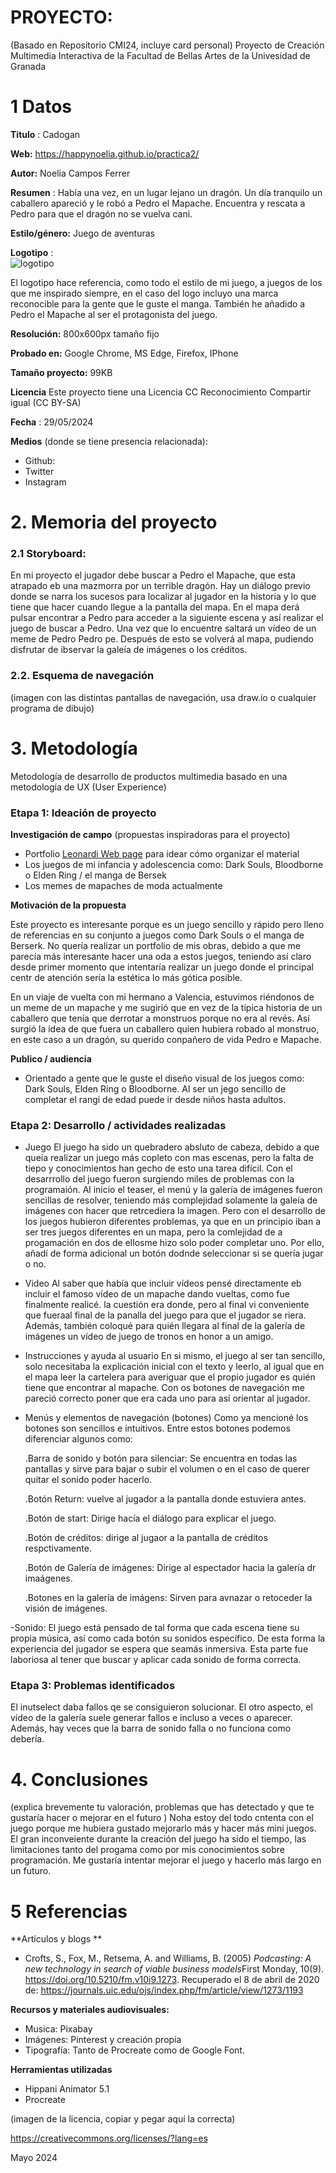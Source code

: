 # PROYECTO: 

(Basado en Repositorio CMI24, incluye card personal)
Proyecto de Creación Multimedia Interactiva de la  Facultad de Bellas Artes de la Univesidad de Granada



# 1 Datos 



**Titulo** : Cadogan

**Web:**   https://happynoelia.github.io/practica2/

**Autor:**  Noelia Campos Ferrer

**Resumen** : Había una vez, en un lugar lejano un dragón. Un día tranquilo un caballero apareció y le robó a Pedro el Mapache. Encuentra y rescata a Pedro para que el dragón no se vuelva cani.

**Estilo/género:**  Juego de aventuras

**Logotipo** :  
![logotipo](https://github.com/happynoelia/happynoelia.github.io/blob/main/Ilustracio%CC%81n_sin_ti%CC%81tulo.png)

El logotipo hace referencia, como todo el estilo de mi juego, a juegos de los que me inspirado siempre, en el caso del logo incluyo una marca reconocible para la gente que le guste el manga. También he añadido a Pedro el Mapache al ser el protagonista del juego.



**Resolución:** 800x600px tamaño fijo

**Probado en:**    Google Chrome, MS Edge, Firefox, IPhone

**Tamaño proyecto:** 99KB 

**Licencia** Este proyecto tiene una Licencia CC Reconocimiento Compartir igual (CC BY-SA)

**Fecha** : 29/05/2024

**Medios** (donde se tiene presencia relacionada):

- Github:
- Twitter
- Instagram



# 2. Memoria del proyecto 

### 2.1 Storyboard: 
En mi proyecto el jugador debe buscar a Pedro el Mapache, que esta atrapado eb una mazmorra por un terrible dragón. Hay un diálogo previo donde se narra los sucesos para localizar al jugador en la historia y lo que tiene que hacer cuando llegue a la pantalla del mapa. En el mapa derá pulsar encontrar a Pedro para acceder a la siguiente escena y así realizar el juego de buscar a Pedro. Una vez que lo encuentre saltará un vídeo de un meme de Pedro Pedro pe. Después de esto se volverá al mapa, pudiendo disfrutar de ibservar la galeía de imágenes o los créditos.






### 2.2. Esquema de navegación 



(imagen con las distintas pantallas de navegación, usa draw.io o cualquier programa de dibujo)







# 3. Metodología

Metodología de desarrollo de productos multimedia basado en una metodología de UX (User Experience)



### Etapa 1: Ideación de proyecto

**Investigación de campo** (propuestas inspiradoras para el proyecto)

- Portfolio [Leonardi Web page](http://www.rleonardi.com/interactive-resume/) para idear cómo organizar el material
- Los juegos de mi infancia y adolescencia como: Dark Souls, Bloodborne o Elden Ring / el manga de Bersek
- Los memes de mapaches de moda actualmente



**Motivación de la propuesta** 

Este  proyecto es interesante porque es un juego sencillo y rápido pero lleno de referencias en su conjunto a juegos como Dark Souls o el manga de Berserk. No quería realizar un portfolio de mis obras, debido a que me parecía más interesante hacer una oda a estos juegos, teniendo así claro desde primer momento que intentaría realizar un juego donde el principal centr de atención sería la estética lo más gótica posible.

En un viaje de vuelta con mi hermano a Valencia, estuvimos riéndonos de un meme de un mapache y me sugirió que en vez de la típica historia de un caballero que tenía que derrotar a monstruos porque no era al revés. Así surgió la idea de que fuera un caballero quien hubiera robado al monstruo, en este caso a un dragón, su querido conpañero de vida Pedro e Mapache.



**Publico / audiencia**

- Orientado a gente que le guste el diseño visual de los juegos como: Dark Souls, Elden Ring o Bloodborne. Al ser un jego sencillo de completar el rangi de edad puede ir desde niños hasta adultos.





### Etapa 2: Desarrollo / actividades realizadas


- Juego
  El juego ha sido un quebradero absluto de cabeza, debido a que queía realizar un juego más copleto con mas escenas, pero la falta de tiepo y conocimientos han gecho de esto una tarea difícil. Con el desarrrollo del juego fueron surgiendo miles de problemas con la programaión.
  Al inicio el teaser, el menú y la galería de imágenes fueron sencillas de resolver, teniendo más complejidad solamente la galeía de imágenes con hacer que retrcediera la imagen. Pero con el desarrollo de los juegos hubieron diferentes problemas, ya que en un principio iban a ser tres juegos diferentes en un mapa, pero la comlejidad de a progamación en dos de ellosme hizo solo poder completar uno. Por ello, añadí de forma adicional un botón dodnde seleccionar si se quería jugar o no.

- Video
  Al saber que había que incluir vídeos pensé directamente eb incluir el famoso vídeo de un mapache dando vueltas, como fue finalmente realicé. la cuestión era donde, pero al final vi conveniente que fueraal final de la panalla del juego para que el jugador se riera. Además, también coloqué para quién llegara al final de la galería de imágenes un vídeo de juego de tronos en honor a un amigo.

- Instrucciones y ayuda al usuario
  En si mismo, el juego al ser tan sencillo, solo necesitaba la explicación inicial con el texto y leerlo, al igual que en el mapa leer la cartelera para averiguar que el propio jugador es quién tiene que encontrar al mapache.
  Con os botones de navegación me pareció correcto poner que era cada uno para así orientar al jugador.

- Menús y elementos de navegación (botones)
  Como ya mencioné los botones son sencillos e intuitivos. Entre estos botones podemos diferenciar algunos como:
  
  .Barra de sonido y botón para silenciar: Se encuentra en todas las pantallas y sirve para bajar o subir el volumen o en el caso de querer quitar el sonido poder hacerlo.
  
  .Botón Return: vuelve al jugador a la pantalla donde estuviera antes.
  
  .Botón de start: Dirige hacía el diálogo para explicar el juego.
  
  .Botón de créditos: dirige al jugaor a la pantalla de créditos respctivamente.
  
  .Botón de Galería de imágenes: Dirige al espectador hacia la galería dr imaágenes.
  
  .Botones en la galería de imágens: Sirven para avnazar o retoceder la visión de imágenes.

-Sonido: El juego está pensado de tal forma que cada escena tiene su propia música, así como cada botón su sonidos específico. De esta forma la experiencia del jugador se espera que seamás inmersiva. Esta parte fue laboriosa al tener que buscar y aplicar cada sonido de forma correcta.
    
  


### Etapa 3: Problemas identificados

El inutselect daba fallos qe se consiguieron solucionar.
El otro aspecto, el vídeo de la galería suele generar fallos e incluso a veces o aparecer. Además, hay veces que la barra de sonido falla o no funciona como debería.


# 4. Conclusiones 

(explica brevemente tu valoración, problemas que has detectado y que te gustaría hacer o mejorar en el futuro )
Noha estoy del todo cntenta con el juego porque me hubiera gustado mejorarlo más y hacer más mini juegos. El gran inconveiente durante la creación del juego ha sido el tiempo, las limitaciones tanto del progama como por mis conocimientos sobre programación. Me gustaría intentar mejorar el juego y hacerlo más largo en un futuro.






# 5 Referencias 

**Artículos y blogs ** 

- Crofts, S., Fox, M., Retsema, A. and Williams, B. (2005) *Podcasting: A new technology in search of viable business models*First Monday, 10(9). https://doi.org/10.5210/fm.v10i9.1273. Recuperado el 8 de abril de 2020 de: https://journals.uic.edu/ojs/index.php/fm/article/view/1273/1193

**Recursos y materiales audiovisuales:**

* Musica:  Pixabay
* Imágenes:  Pinterest y creación propia
* Tipografía: Tanto de Procreate como de Google Font.

**Herramientas utilizadas**

- Hippani Animator 5.1
- Procreate



(imagen de la licencia, copiar y pegar aquí la correcta)

https://creativecommons.org/licenses/?lang=es

Mayo 2024
